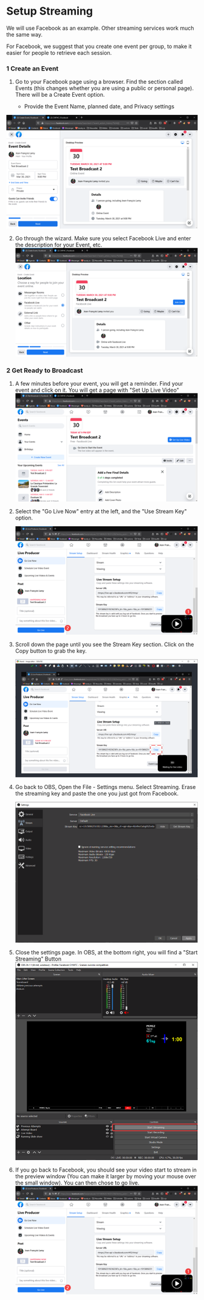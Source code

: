 # Setup Streaming

We will use Facebook as an example.  Other streaming services work much the same way.

For Facebook, we suggest that you create one event per group, to make it easier for people to retrieve each session.  

### 1 Create an Event

1. Go to your Facebook page using a browser.  Find the section called Events (this changes whether you are using a public or personal page).  There will be a Create Event option.  

   - Provide the Event Name, planned date, and Privacy settings


![CreateEvent](img/OBS/CreateEvent.png)

2. Go through the wizard.  Make sure you select Facebook Live and enter the description for your Event, etc. ![FacebookLive](img/OBS/FacebookLive.png)

### 2 Get Ready to Broadcast

1. A few minutes before your event, you will get a reminder.  Find your event and click on it.  You will get a page with "Set Up Live Video"
   ![SetupLiveVideo](img/OBS/SetupLiveVideo.png)

4. Select the "Go Live Now"  entry at the left, and the "Use Stream Key" option.

   ![GoLiveNow](img/OBS/GoLiveNow.png)

5. Scroll down the page until you see the Stream Key section.  Click on the Copy button to grab the key.

   ![StreamKey](img/OBS/StreamKey.png)

6. Go back to OBS,  Open the File - Settings menu.  Select Streaming.  Erase the streaming key and paste the one you just got from Facebook.

   ![SetStreamingKey](img/OBS/SetStreamingKey.png)

6. Close the settings page.  In OBS, at the bottom right, you will find a "Start Streaming" Button
   ![StartStreaming](img/OBS/StartStreaming.png)

7. If you go back to Facebook, you should see your video start to stream in the preview window (You can make it larger by moving your mouse over the small window).  You can then chose to go live.
   ![GoLiveNow](img/OBS/GoLiveNow.png)

